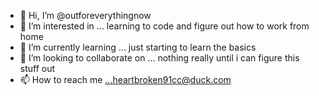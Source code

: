 - 👋 Hi, I’m @outforeverythingnow
- 👀 I’m interested in ... learning to code and figure out how to work from home
- 🌱 I’m currently learning ... just starting to learn the basics 
- 💞️ I’m looking to collaborate on ... nothing really until i can figure this stuff out
- 📫 How to reach me ...heartbroken91cc@duck.com

<!---
outforeverythingnow/outforeverythingnow is a ✨ special ✨ repository because its `README.md` (this file) appears on your GitHub profile.
You can click the Preview link to take a look at your changes.
--->
